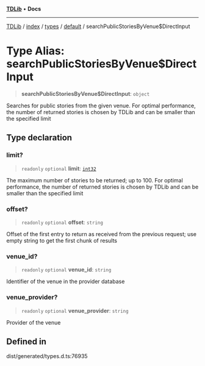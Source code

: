 [**TDLib**](../../../../../../README.md) • **Docs**

***

[TDLib](../../../../../../modules.md) / [index](../../../../../README.md) / [types](../../../README.md) / [default](../README.md) / searchPublicStoriesByVenue$DirectInput

# Type Alias: searchPublicStoriesByVenue$DirectInput

> **searchPublicStoriesByVenue$DirectInput**: `object`

Searches for public stories from the given venue. For optimal performance, the number of returned stories is chosen by TDLib and can be smaller than the specified limit

## Type declaration

### limit?

> `readonly` `optional` **limit**: [`int32`](int32-1.md)

The maximum number of stories to be returned; up to 100. For optimal performance, the number of returned stories is chosen by TDLib and can be smaller than the specified limit

### offset?

> `readonly` `optional` **offset**: `string`

Offset of the first entry to return as received from the previous request; use empty string to get the first chunk of results

### venue\_id?

> `readonly` `optional` **venue\_id**: `string`

Identifier of the venue in the provider database

### venue\_provider?

> `readonly` `optional` **venue\_provider**: `string`

Provider of the venue

## Defined in

dist/generated/types.d.ts:76935
